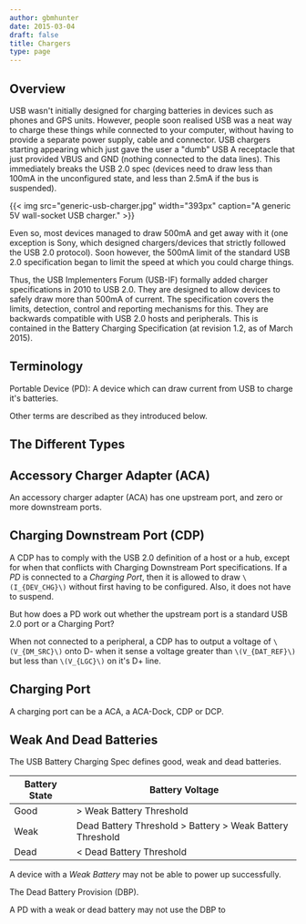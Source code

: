 ```yaml
---
author: gbmhunter
date: 2015-03-04
draft: false
title: Chargers
type: page
---
```


## Overview

USB wasn't initially designed for charging batteries in devices such as phones and GPS units. However, people soon realised USB was a neat way to charge these things while connected to your computer, without having to provide a separate power supply, cable and connector. USB chargers starting appearing which just gave the user a "dumb" USB A receptacle that just provided VBUS and GND (nothing connected to the data lines). This immediately breaks the USB 2.0 spec (devices need to draw less than 100mA in the unconfigured state, and less than 2.5mA if the bus is suspended).

{{< img src="generic-usb-charger.jpg" width="393px" caption="A generic 5V wall-socket USB charger."  >}}

Even so, most devices managed to draw 500mA and get away with it (one exception is Sony, which designed chargers/devices that strictly followed the USB 2.0 protocol). Soon however, the 500mA limit of the standard USB 2.0 specification began to limit the speed at which you could charge things.

Thus, the USB Implementers Forum (USB-IF) formally added charger specifications in 2010 to USB 2.0. They are designed to allow devices to safely draw more than 500mA of current. The specification covers the limits, detection, control and reporting mechanisms for this. They are backwards compatible with USB 2.0 hosts and peripherals. This is contained in the Battery Charging Specification (at revision 1.2, as of March 2015).

## Terminology

Portable Device (PD): A device which can draw current from USB to charge it's batteries.

Other terms are described as they introduced below.

## The Different Types

## Accessory Charger Adapter (ACA)

An accessory charger adapter (ACA) has one upstream port, and zero or more downstream ports.

## Charging Downstream Port (CDP)

A CDP has to comply with the USB 2.0 definition of a host or a hub, except for when that conflicts with Charging Downstream Port specifications. If a _PD_ is connected to a _Charging Port_, then it is allowed to draw `\(I_{DEV_CHG}\)` without first having to be configured. Also, it does not have to suspend.

But how does a PD work out whether the upstream port is a standard USB 2.0 port or a Charging Port?

When not connected to a peripheral, a CDP has to output a voltage of `\(V_{DM_SRC}\)` onto D- when it sense a voltage greater than `\(V_{DAT_REF}\)` but less than `\(V_{LGC}\)` on it's D+ line.

## Charging Port

A charging port can be a ACA, a ACA-Dock, CDP or DCP.

## Weak And Dead Batteries

The USB Battery Charging Spec defines good, weak and dead batteries.

<table>
    <thead>
        <tr>
            <th>Battery State</th>
            <th>Battery Voltage</th>
        </tr>
    </thead>
<tbody >
<tr >
<td >Good
</td>
<td >> Weak Battery Threshold
</td></tr><tr >
<td >Weak
</td>
<td >Dead Battery Threshold > Battery > Weak Battery Threshold
</td></tr><tr >
<td >Dead
</td>
<td >< Dead Battery Threshold
</td></tr></tbody></table>

A device with a _Weak Battery_ may not be able to power up successfully.

The Dead Battery Provision (DBP).

A PD with a weak or dead battery may not use the DBP to
